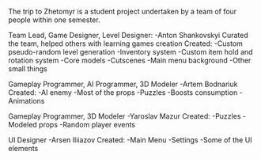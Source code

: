 The trip to Zhetomyr is a student project undertaken by a team of four people within one semester.

Team Lead, Game Designer, Level Designer:
-Anton Shankovskyi
Curated the team, helped others with learning games creation
Created:
-Custom pseudo-random level generation
-Inventory system
-Custom item hold and rotation system
-Core models
-Cutscenes
-Main menu background
-Other small things

Gameplay Programmer, AI Programmer, 3D Modeler
-Artem Bodnariuk
Created:
-AI enemy
-Most of the props
-Puzzles
-Boosts consumption
-Animations

Gameplay Programmer, 3D Modeler
-Yaroslav Mazur
Created:
-Puzzles
-Modeled props
-Random player events

UI Designer
-Arsen Iliiazov
Created:
-Main Menu
-Settings
-Some of the UI elements

